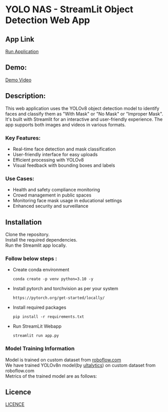 # YOLO NAS - StreamLit Object Detection Web App

## App Link
[Run Application]()
## Demo:
[Demo Video]()


## Description:

This web application uses the YOLOv8 object detection model to identify faces and classify them as "With Mask" or "No Mask" or "Improper Mask". It's built with Streamlit for an interactive and user-friendly experience. The app supports both images and videos in various formats.

### Key Features:

* Real-time face detection and mask classification
* User-friendly interface for easy uploads
* Efficient processing with YOLOv8
* Visual feedback with bounding boxes and labels

### Use Cases:

* Health and safety compliance monitoring
* Crowd management in public spaces
* Monitoring face mask usage in educational settings
* Enhanced security and surveillance


## Installation

Clone the repository.<br>
Install the required dependencies.<br>
Run the Streamlit app locally.<br>

### Follow below steps : <br>

* Create conda environment
    ```
    conda create -p venv python=3.10 -y

* Install pytorch and torchvision as per your system 
    ```
    https://pytorch.org/get-started/locally/
    ```

* Install required packages
    ```
    pip install -r requirements.txt
    ```

* Run StreamLit Webapp
    ```
    streamlit run app.py
    ```


### Model Training Information 

Model is trained on custom dataset from [roboflow.com](https://roboflow.com)<br>
We have trained YOLOv8n model(by [ultalytics](https://github.com/ultralytics/ultralytics)) on custom dataset from roboflow.com <br>
Metrics of the trained model are as follows: <br>


## Licence
[LICENCE]()